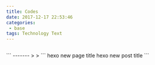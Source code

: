 ```yaml
---
title: Codes
date: 2017-12-17 22:53:46
categories: 
 - base
tags: Technology Text
---
```


> ```
  <div id="container"></div>
  <link rel="stylesheet" href="https://imsun.github.io/gitment/style/default.css">
<script src="https://imsun.github.io/gitment/dist/gitment.browser.js"></script>
<script>
var gitment = new Gitment({
  id: 'Codes', // 可选。默认为 location.href
  owner: '19769188',
  repo: 'z1097955019.github.io',
  oauth: {
    client_id: '8c1814a5459fc5118734',
    client_secret: 'c95ae00a7e995664f8d4a1c4f1cb6ca940720e05',
  },
})
gitment.render('container')
</script>
```
-------
>
> ```
  hexo new page title
  hexo new post title
  ```